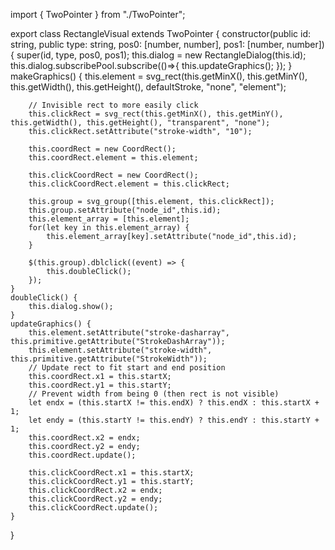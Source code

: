 import { TwoPointer } from "./TwoPointer";

export class RectangleVisual extends TwoPointer {
	constructor(public id: string, public type: string, pos0: [number, number], pos1: [number, number]) {
		super(id, type, pos0, pos1);
		this.dialog = new RectangleDialog(this.id);
		this.dialog.subscribePool.subscribe(()=>{
			this.updateGraphics();
		});
	}
	makeGraphics() {
		this.element = svg_rect(this.getMinX(), this.getMinY(), this.getWidth(), this.getHeight(), defaultStroke, "none", "element");

		// Invisible rect to more easily click
		this.clickRect = svg_rect(this.getMinX(), this.getMinY(), this.getWidth(), this.getHeight(), "transparent", "none");
		this.clickRect.setAttribute("stroke-width", "10");

		this.coordRect = new CoordRect();
		this.coordRect.element = this.element;

		this.clickCoordRect = new CoordRect();
		this.clickCoordRect.element = this.clickRect;

		this.group = svg_group([this.element, this.clickRect]);
		this.group.setAttribute("node_id",this.id);
		this.element_array = [this.element];
		for(let key in this.element_array) {
			this.element_array[key].setAttribute("node_id",this.id);
		}

		$(this.group).dblclick((event) => {
			this.doubleClick();
		});
	}
	doubleClick() {
		this.dialog.show();
	}
	updateGraphics() {
		this.element.setAttribute("stroke-dasharray", this.primitive.getAttribute("StrokeDashArray"));
		this.element.setAttribute("stroke-width", this.primitive.getAttribute("StrokeWidth"));
		// Update rect to fit start and end position
		this.coordRect.x1 = this.startX;
		this.coordRect.y1 = this.startY;
		// Prevent width from being 0 (then rect is not visible)
		let endx = (this.startX != this.endX) ? this.endX : this.startX + 1;
		let endy = (this.startY != this.endY) ? this.endY : this.startY + 1;
		this.coordRect.x2 = endx;
		this.coordRect.y2 = endy;
		this.coordRect.update();

		this.clickCoordRect.x1 = this.startX;
		this.clickCoordRect.y1 = this.startY;
		this.clickCoordRect.x2 = endx;
		this.clickCoordRect.y2 = endy;
		this.clickCoordRect.update();
	}
}